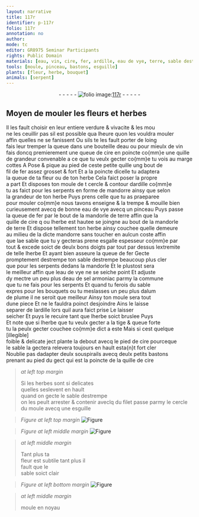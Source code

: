 ```yaml
---
layout: narrative
title: 117r
identifier: p-117r
folio: 117r
annotation: no
author:
mode: tc
editor: GR8975 Seminar Participants
rights: Public Domain
materials: [eau, vin, cire, fer, ardille, eau de vye, terre, sable destrempe, eau de sel armoniac, alum de plume, filet]
tools: [moule, pinceau, bastons, esguille]
plants: [fleur, herbe, bouquet]
animals: [serpent]
---
```


<div class="folio" align="center">- - - - - <a href="http://gallica.bnf.fr/ark:/12148/btv1b10500001g/f239.image" target="_blank"><img src="https://cu-mkp.github.io/2017-workshop-edition/assets/photo-icon.png" alt="folio image: " style="display:inline-block; margin-bottom:-3px;"/>117r</a> - - - - - </div>  
  

## Moyen de mouler les <span class="pa">fleur</span>s et <span class="pa">herbe</span>s

 
Il les fault choisir en leur entiere verdure & vivacite & <span class="del">les mou</span><br/> ne les ceuillir pas sil est possible qua lheure quon les vouldra mouler<br/> affin quelles ne se fanissent Ou sils te les fault porter de loing<br/> fais leur tremper la queue dans une bouteille <span class="add">d<span class="m">eau</span></span> ou pour mieulx de <span class="m">vin</span><br/> fais doncq premierement une queue de <span class="m">cire</span> en poincte co{mm}e une quille<br/> de grandeur convenable a ce que tu veulx gecter co{mm}e tu vois au marge<br/> cottes A Pose & pique au pied de ceste petite quille ung bout de<br/> fil de <span class="m">fer</span> assez grosset & fort Et a la poincte dicelle tu adaptera<br/> la queue de ta <span class="pa">fleur</span> ou de ton <span class="pa">herbe</span> Cela faict poser la propre<br/> a part Et disposes ton <span class="del"><span class="tl">moule</span> de t</span> cercle & contour d<span class="m">ardille</span> co{mm}e<br/> tu as faict pour les <span class="al">serpent</span>s en forme de <span class="mu">mandorre</span> <span class="del">ainsy que</span> selon<br/> la grandeur de ton <span class="pa">herbe</span> Puys prens celle que tu as praeparee<br/> pour mouler co{mm}e nous tavons enseigne & la trempe & mouille bien<br/> curieusement avecq de bonne <span class="m">eau <span class="add">de vye</span></span> avecq un <span class="tl">pinceau</span> Puys passe<br/> la queue de <span class="m">fer</span> par le bout de la <span class="mu">mandorle</span> de <span class="m">terre</span> affin que la<br/> quille de <span class="m">cire</span> <span class="del">q</span> ou l<span class="pa">herbe</span> est hautee se joingne au bout de la <span class="mu">mandorle</span><br/> de <span class="m">terre</span> Et dispose tellement ton <span class="pa">herbe</span> ainsy couchee quelle demeure<br/> au milieu de la dicte <span class="mu">mandorre</span> sans toucher en aulcun coste affin<br/> que l<span class="del">a</span>e sable que tu y gecteras prene esgalle espesseur <span class="del">co{mm}e</span> par<br/> tout & <span class="add">excede</span> soict de deulx bons <span class="ms"><span class="bp">doigts</span></span> par tout par dessus lextremite<br/> de <span class="del">telle</span> l<span class="pa">herbe</span> Et ayant bien asseure la queue de <span class="m">fer</span> Gecte<br/> promptement <span class="del">destrempe</span> ton <span class="m">sable destrempe</span> beaucoup plus cler<br/> que pour les <span class="al">serpent</span>s dedans la <span class="mu">mandorle</span> Et le plustost sera<br/> le meilleur affin que l<span class="m">eau de vye</span> ne se seiche point Et adjuste<br/> dy mectre un peu plus d<span class="m">eau de sel armoniac</span> parmy la commune<br/> que tu ne fais pour les <span class="al">serpent</span>s Et quand tu ferois du sable<br/> expres pour les <span class="pa">bouquet</span>s ou tu meslasses un peu plus d<span class="m">alum<br/> de plume</span> il ne seroit que meilleur Ainsy ton <span class="tl">moule</span> sera tout<br/> dune piece Et ne le fauldra poinct desjoindre Ains le <span class="del">laisse</span><br/> separer de l<span class="m">ardille</span> lors quil aura faict prise Le laisser<br/> seicher Et puys le recuire tant que l<span class="pa">herbe</span> soict bruslee <span class="del">Puys</span><br/> Et note que si l<span class="pa">herbe</span> que tu veulx gecter a la tige & queue forte<br/> tu la peulx gecter couchee co{mm}e dict a este Mais si cest quelque <span class="add">[illegible]</span><br/> foible & delicate <span class="del">ject</span> plante la debout avecq le pied de <span class="m">cire</span> pourceque<br/> le sable la <span class="del">gectera</span> relevera toujours en hault esta{n}t fort cler<br/> Noublie pas dadapter deulx souspirails avecq deulx petits <span class="tl">bastons</span><br/> prenant au pied du gect qui est la poincte de la quille de <span class="m">cire</span>
 
> *at left top margin*
> 
> 
>   Si les <span class="pa">herbe</span>s sont si delicates<br/> quelles seslevent en hault<br/> quand on gecte le <span class="m">sable destrempe</span><br/> on les peult arrester & contenir aveclq du <span class="m">filet</span> passe parmy le cercle du <span class="tl">moule</span> avecq une <span class="tl">esguille</span>
 
> *Figure*
> *at left top margin*
> <a href="https://drive.google.com/open?id=0B9-oNrvWdlO5WnpBbm8wN2gyTWs" target="_blank"><img src="https://cu-mkp.github.io/GR8975-edition/assets/photo-icon.png" alt="Figure" style="display:inline-block; margin-bottom:-3px;"/></a>
 
> *Figure*
> *at left middle margin*
> <a href="https://drive.google.com/open?id=0B9-oNrvWdlO5VURRYzlWOFByNzQ" target="_blank"><img src="https://cu-mkp.github.io/GR8975-edition/assets/photo-icon.png" alt="Figure" style="display:inline-block; margin-bottom:-3px;"/></a>
 
> *at left middle margin*
> 
> 
>   Tant plus ta<br/> <span class="pa">fleur</span> est subtile tant plus il<br/> fault que le<br/> sable soict clair
 
> *Figure*
> *at left bottom margin*
> <a href="https://drive.google.com/open?id=0B9-oNrvWdlO5dVB5bzVUWWJuS0U" target="_blank"><img src="https://cu-mkp.github.io/GR8975-edition/assets/photo-icon.png" alt="Figure" style="display:inline-block; margin-bottom:-3px;"/></a>
 
> *at left middle margin*
> 
> 
>   <span class="tl">moule</span> en noyau
 
